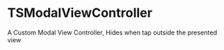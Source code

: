 TSModalViewController
=====================

A Custom Modal View Controller, Hides when tap outside the presented view
